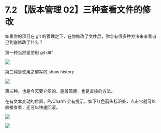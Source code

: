 # 7.2 【版本管理 02】三种查看文件的修改



如果你的项目在 git 的管理之下，在你修改了文件后，你会有很多种方法来查看自己到底修改了什么？

第一种当然是使用 git diff

![](http://image.iswbm.com/20200420085524.png)

第二种是使用之前写的 show history

![](http://image.iswbm.com/20200420090117.png)

第三种，也是今天要介绍的，是最简便，也是直接的方法。

在有文本变动的位置，PyCharm 会有提示，如下红色箭头标识处，点击它就可以直接查看，还可以快速回滚。

![](http://image.iswbm.com/20200420090428.png)

![](https://open.weixin.qq.com/qr/code?username=idealyard)
